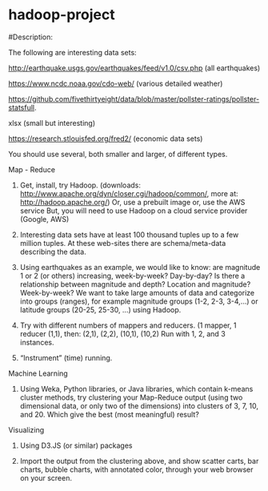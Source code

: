 # hadoop-project
#Description:

The following are interesting data sets:

http://earthquake.usgs.gov/earthquakes/feed/v1.0/csv.php (all earthquakes)

https://www.ncdc.noaa.gov/cdo-web/ (various detailed weather)

https://github.com/fivethirtyeight/data/blob/master/pollster-ratings/pollster-statsfull.

xlsx (small but interesting)

https://research.stlouisfed.org/fred2/ (economic data sets)

You should use several, both smaller and larger, of different types.

Map - Reduce

1. Get, install, try Hadoop.
(downloads: http://www.apache.org/dyn/closer.cgi/hadoop/common/,
more at: http://hadoop.apache.org/)
Or, use a prebuilt image or, use the AWS service
But, you will need to use Hadoop on a cloud service provider (Google, AWS)

2. Interesting data sets have at least 100 thousand tuples up to a few million tuples.
At these web-sites there are schema/meta-data describing the data.

3. Using earthquakes as an example, we would like to know: are magnitude 1 or 2
(or others) increasing, week-by-week? Day-by-day? Is there a relationship between
magnitude and depth? Location and magnitude? Week-by-week?
We want to take large amounts of data and categorize into groups (ranges),
for example magnitude groups (1-2, 2-3, 3-4,…) or latitude groups (20-25, 25-30, …)
using Hadoop.

4. Try with different numbers of mappers and reducers. (1 mapper, 1 reducer (1,1),
then: (2,1), (2,2), (10,1), (10,2)
Run with 1, 2, and 3 instances.

5. “Instrument” (time) running.

Machine Learning
1. Using Weka, Python libraries, or Java libraries, which contain k-means cluster
methods, try clustering your Map-Reduce output (using two dimensional data, or
only two of the dimensions) into clusters of 3, 7, 10, and 20.
Which give the best (most meaningful) result?

Visualizing
1. Using D3.JS (or similar) packages

2. Import the output from the clustering above, and show scatter carts,
bar charts, bubble charts, with annotated color, through your web browser
on your screen.
